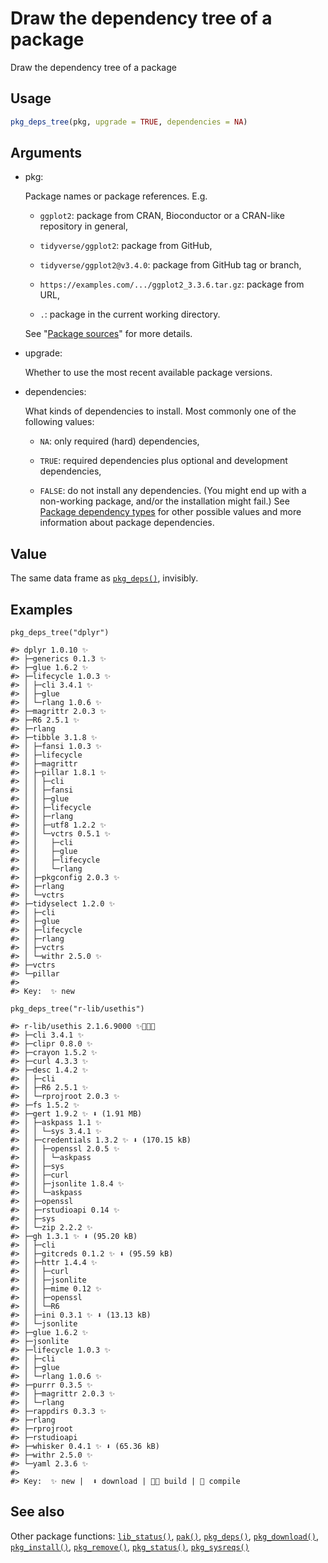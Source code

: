 # Draw the dependency tree of a package

Draw the dependency tree of a package

## Usage

``` r
pkg_deps_tree(pkg, upgrade = TRUE, dependencies = NA)
```

## Arguments

- pkg:

  Package names or package references. E.g.

  - `ggplot2`: package from CRAN, Bioconductor or a CRAN-like repository
    in general,

  - `tidyverse/ggplot2`: package from GitHub,

  - `tidyverse/ggplot2@v3.4.0`: package from GitHub tag or branch,

  - `https://examples.com/.../ggplot2_3.3.6.tar.gz`: package from URL,

  - `.`: package in the current working directory.

  See "[Package
  sources](https://pak.r-lib.org/dev/reference/pak_package_sources.md)"
  for more details.

- upgrade:

  Whether to use the most recent available package versions.

- dependencies:

  What kinds of dependencies to install. Most commonly one of the
  following values:

  - `NA`: only required (hard) dependencies,

  - `TRUE`: required dependencies plus optional and development
    dependencies,

  - `FALSE`: do not install any dependencies. (You might end up with a
    non-working package, and/or the installation might fail.) See
    [Package dependency
    types](https://pak.r-lib.org/dev/reference/package-dependency-types.md)
    for other possible values and more information about package
    dependencies.

## Value

The same data frame as
[`pkg_deps()`](https://pak.r-lib.org/dev/reference/pkg_deps.md),
invisibly.

## Examples

    pkg_deps_tree("dplyr")

    #> dplyr 1.0.10 ✨
    #> ├─generics 0.1.3 ✨
    #> ├─glue 1.6.2 ✨
    #> ├─lifecycle 1.0.3 ✨
    #> │ ├─cli 3.4.1 ✨
    #> │ ├─glue
    #> │ └─rlang 1.0.6 ✨
    #> ├─magrittr 2.0.3 ✨
    #> ├─R6 2.5.1 ✨
    #> ├─rlang
    #> ├─tibble 3.1.8 ✨
    #> │ ├─fansi 1.0.3 ✨
    #> │ ├─lifecycle
    #> │ ├─magrittr
    #> │ ├─pillar 1.8.1 ✨
    #> │ │ ├─cli
    #> │ │ ├─fansi
    #> │ │ ├─glue
    #> │ │ ├─lifecycle
    #> │ │ ├─rlang
    #> │ │ ├─utf8 1.2.2 ✨
    #> │ │ └─vctrs 0.5.1 ✨
    #> │ │   ├─cli
    #> │ │   ├─glue
    #> │ │   ├─lifecycle
    #> │ │   └─rlang
    #> │ ├─pkgconfig 2.0.3 ✨
    #> │ ├─rlang
    #> │ └─vctrs
    #> ├─tidyselect 1.2.0 ✨
    #> │ ├─cli
    #> │ ├─glue
    #> │ ├─lifecycle
    #> │ ├─rlang
    #> │ ├─vctrs
    #> │ └─withr 2.5.0 ✨
    #> ├─vctrs
    #> └─pillar
    #>
    #> Key:  ✨ new

    pkg_deps_tree("r-lib/usethis")

    #> r-lib/usethis 2.1.6.9000 ✨👷🏼🔧 
    #> ├─cli 3.4.1 ✨
    #> ├─clipr 0.8.0 ✨
    #> ├─crayon 1.5.2 ✨
    #> ├─curl 4.3.3 ✨
    #> ├─desc 1.4.2 ✨
    #> │ ├─cli
    #> │ ├─R6 2.5.1 ✨
    #> │ └─rprojroot 2.0.3 ✨
    #> ├─fs 1.5.2 ✨
    #> ├─gert 1.9.2 ✨ ⬇ (1.91 MB)
    #> │ ├─askpass 1.1 ✨
    #> │ │ └─sys 3.4.1 ✨
    #> │ ├─credentials 1.3.2 ✨ ⬇ (170.15 kB)
    #> │ │ ├─openssl 2.0.5 ✨
    #> │ │ │ └─askpass
    #> │ │ ├─sys
    #> │ │ ├─curl
    #> │ │ ├─jsonlite 1.8.4 ✨
    #> │ │ └─askpass
    #> │ ├─openssl
    #> │ ├─rstudioapi 0.14 ✨
    #> │ ├─sys
    #> │ └─zip 2.2.2 ✨
    #> ├─gh 1.3.1 ✨ ⬇ (95.20 kB)
    #> │ ├─cli
    #> │ ├─gitcreds 0.1.2 ✨ ⬇ (95.59 kB)
    #> │ ├─httr 1.4.4 ✨
    #> │ │ ├─curl
    #> │ │ ├─jsonlite
    #> │ │ ├─mime 0.12 ✨
    #> │ │ ├─openssl
    #> │ │ └─R6
    #> │ ├─ini 0.3.1 ✨ ⬇ (13.13 kB)
    #> │ └─jsonlite
    #> ├─glue 1.6.2 ✨
    #> ├─jsonlite
    #> ├─lifecycle 1.0.3 ✨
    #> │ ├─cli
    #> │ ├─glue
    #> │ └─rlang 1.0.6 ✨
    #> ├─purrr 0.3.5 ✨
    #> │ ├─magrittr 2.0.3 ✨
    #> │ └─rlang
    #> ├─rappdirs 0.3.3 ✨
    #> ├─rlang
    #> ├─rprojroot
    #> ├─rstudioapi
    #> ├─whisker 0.4.1 ✨ ⬇ (65.36 kB)
    #> ├─withr 2.5.0 ✨
    #> └─yaml 2.3.6 ✨
    #>
    #> Key:  ✨ new |  ⬇ download | 👷🏼 build | 🔧 compile

## See also

Other package functions:
[`lib_status()`](https://pak.r-lib.org/dev/reference/lib_status.md),
[`pak()`](https://pak.r-lib.org/dev/reference/pak.md),
[`pkg_deps()`](https://pak.r-lib.org/dev/reference/pkg_deps.md),
[`pkg_download()`](https://pak.r-lib.org/dev/reference/pkg_download.md),
[`pkg_install()`](https://pak.r-lib.org/dev/reference/pkg_install.md),
[`pkg_remove()`](https://pak.r-lib.org/dev/reference/pkg_remove.md),
[`pkg_status()`](https://pak.r-lib.org/dev/reference/pkg_status.md),
[`pkg_sysreqs()`](https://pak.r-lib.org/dev/reference/pkg_sysreqs.md)

